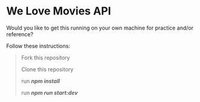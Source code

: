 # We Love Movies API

Would you like to get this running on your own machine for practice and/or reference?

Follow these instructions:

> Fork this repository
> 
> Clone this repository
> 
> run ***npm install***
> 
> run ***npm run start:dev***
